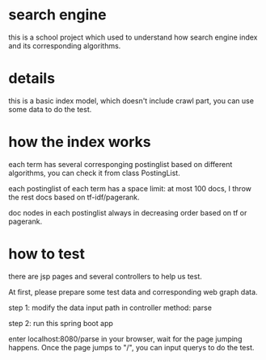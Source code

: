 # search engine
 this is a school project which used to understand how search engine index and its corresponding algorithms.
 
# details
 this is a basic index model, which doesn't include crawl part, you can use some data to do the test.

# how the index works
 each term has several corresponging postinglist based on different algorithms, you can check it from class PostingList.
 
 each postinglist of each term has a space limit: at most 100 docs, I throw the rest docs based on tf-idf/pagerank. 
 
 doc nodes in each postinglist always in decreasing order based on tf or pagerank.

 # how to test
 there are jsp pages and several controllers to help us test.
 
 At first, please prepare some test data and corresponding web graph data.
 
 step 1: modify the data input path in controller method: parse
 
 step 2: run this spring boot app
 
 enter localhost:8080/parse in your browser, wait for the page jumping happens. Once the page jumps to "/", you can input querys to do the test.
 
 
